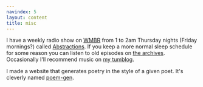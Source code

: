 ```yaml
---
navindex: 5
layout: content
title: misc
---
```


I have a weekly radio show on [WMBR](https://wmbr.org) from 1 to 2am Thursday
nights (Friday mornings?) called
[Abstractions](http://wmbr.org/www/sched-thu#show4925).
If you keep a more normal sleep schedule for some reason you can listen to old
episodes on [the archives](http://wmbr.org/cgi-bin/arch?sort=name).
Occasionally I'll recommend music on [my
tumblog](http://funsafemath.tumblr.com).

I made a website that generates poetry in the style of a given poet.
It's cleverly named [poem-gen](http://poem-gen.com).
